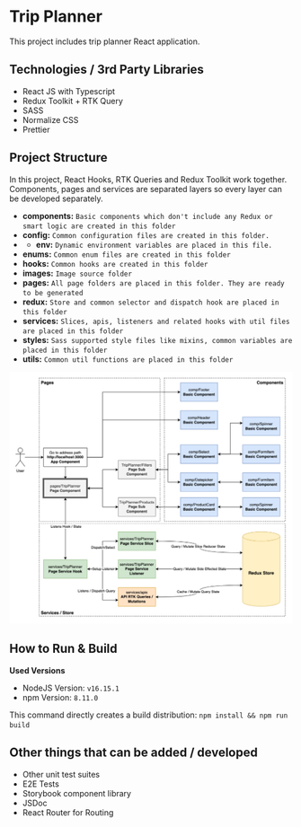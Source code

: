 # Trip Planner

This project includes trip planner React application. 

## Technologies / 3rd Party Libraries

- React JS with Typescript
- Redux Toolkit + RTK Query
- SASS
- Normalize CSS
- Prettier

## Project Structure

In this project, React Hooks, RTK Queries and Redux Toolkit work together. Components, pages and services are separated layers so every layer can be developed separately.

- **components:** `Basic components which don't include any Redux or smart logic are created in this folder`
- **config:** `Common configuration files are created in this folder.`
- - **env:** `Dynamic environment variables are placed in this file.`
- **enums:** `Common enum files are created in this folder`
- **hooks:** `Common hooks are created in this folder`
- **images:** `Image source folder`
- **pages:** `All page folders are placed in this folder. They are ready to be generated`
- **redux:** `Store and common selector and dispatch hook are placed in this folder`
- **services:** `Slices, apis, listeners and related hooks with util files are placed in this folder`
- **styles:** `Sass supported style files like mixins, common variables are placed in this folder`
- **utils:** `Common util functions are placed in this folder`

![Project Structure](structure.png)

## How to Run & Build

**Used Versions**

- NodeJS Version: `v16.15.1`
- npm Version: `8.11.0`

This command directly creates a build distribution: `npm install && npm run build`

## Other things that can be added / developed

- Other unit test suites
- E2E Tests
- Storybook component library
- JSDoc
- React Router for Routing
